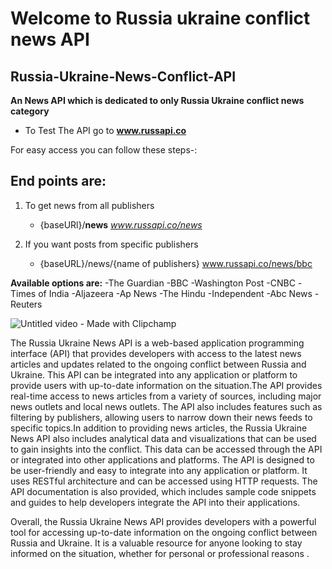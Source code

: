 # Welcome to Russia ukraine conflict news API

## Russia-Ukraine-News-Conflict-API

**An News API which is dedicated to only Russia Ukraine conflict news category**

- To Test The API go to **www.russapi.co**

For easy access you can follow these steps-:

## End points are:

1. To get news from all publishers

   - {baseURl}/**news**
     *www.russapi.co/news*

2. If you want posts from specific publishers
   - {baseURL}/news/{name of publishers}
     www.russapi.co/news/bbc

**Available options are:**
-The Guardian
-BBC
-Washington Post
-CNBC
-Times of India
-Aljazeera
-Ap News
-The Hindu
-Independent
-Abc News
-Reuters





![Untitled video - Made with Clipchamp](https://user-images.githubusercontent.com/88913986/230758504-a7799a7f-8109-4673-bd86-dc7113702719.gif)









The Russia Ukraine News API is a web-based application programming interface (API) that provides developers with access to the latest news articles and updates related to the ongoing conflict between Russia and Ukraine. This API can be integrated into any application or platform to provide users with up-to-date information on the situation.The API provides real-time access to news articles from a variety of sources, including major news outlets and  local news outlets. The API also includes features such as  filtering by publishers, allowing users to narrow down their news feeds to specific topics.In addition to providing news articles, the Russia Ukraine News API also includes analytical data and visualizations that can be used to gain insights into the conflict. This data can be accessed through the API or integrated into other applications and platforms.
The API is designed to be user-friendly and easy to integrate into any application or platform. It uses RESTful architecture and can be accessed using HTTP requests. The API documentation is also provided, which includes sample code snippets and guides to help developers integrate the API into their applications.

Overall, the Russia Ukraine News API provides developers with a powerful tool for accessing up-to-date information on the ongoing conflict between Russia and Ukraine. It is a valuable resource for anyone looking to stay informed on the situation, whether for personal or professional reasons .
